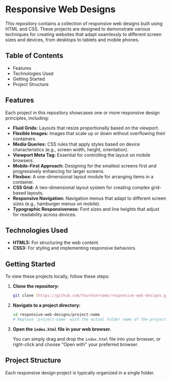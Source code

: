# Responsive Web Designs

This repository contains a collection of responsive web designs built using HTML and CSS. These projects are designed to demonstrate various techniques for creating websites that adapt seamlessly to different screen sizes and devices, from desktops to tablets and mobile phones.

## Table of Contents

* Features
* Technologies Used
* Getting Started
* Project Structure

## Features

Each project in this repository showcases one or more responsive design principles, including:

* **Fluid Grids:** Layouts that resize proportionally based on the viewport.
* **Flexible Images:** Images that scale up or down without overflowing their containers.
* **Media Queries:** CSS rules that apply styles based on device characteristics (e.g., screen width, height, orientation).
* **Viewport Meta Tag:** Essential for controlling the layout on mobile browsers.
* **Mobile-First Approach:** Designing for the smallest screens first and progressively enhancing for larger screens.
* **Flexbox:** A one-dimensional layout module for arranging items in a container.
* **CSS Grid:** A two-dimensional layout system for creating complex grid-based layouts.
* **Responsive Navigation:** Navigation menus that adapt to different screen sizes (e.g., hamburger menus on mobile).
* **Typographic Responsiveness:** Font sizes and line heights that adjust for readability across devices.

## Technologies Used

* **HTML5:** For structuring the web content.
* **CSS3:** For styling and implementing responsive behaviors.

## Getting Started

To view these projects locally, follow these steps:

1.  **Clone the repository:**
    ```bash
    git clone [https://github.com/YourUsername/responsive-web-designs.git](https://github.com/YourUsername/responsive-web-designs.git)
    ```
2.  **Navigate to a project directory:**
    ```bash
    cd responsive-web-designs/project-name 
    # Replace 'project-name' with the actual folder name of the project you want to view
    ```
3.  **Open the `index.html` file in your web browser.**

    You can simply drag and drop the `index.html` file into your browser, or right-click and choose "Open with" your preferred browser.

## Project Structure

Each responsive design project is typically organized in a single folder.
